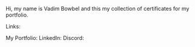 Hi, my name is Vadim Bowbel and this my collection of certificates for my portfolio.

Links:

My Portfolio:
LinkedIn: 
Discord: 
